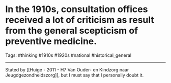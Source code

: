 # In the 1910s, consultation offices received a lot of criticism as result from the general scepticism of preventive medicine.
Tags: #thinking #1910s #1920s #national #historical_general 

---

Stated by [[Huige - 2011 - H7 Van Ouder- en Kindzorg naar Jeugdgezondheidszorg]], but I must say that I personally doubt it.
